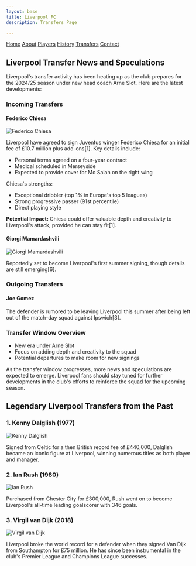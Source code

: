 ```yaml
---
layout: base
title: Liverpool FC
description: Transfers Page

---
```

<!-- Navbar -->
  [Home](index.md) 
  [About](about.md) 
  [Players](players.md) 
  [History](history.md) 
  [Transfers](transfers.md) 
  [Contact](contact.md)


## Liverpool Transfer News and Speculations

Liverpool's transfer activity has been heating up as the club prepares for the 2024/25 season under new head coach Arne Slot. Here are the latest developments:

### Incoming Transfers

#### Federico Chiesa

![Federico Chiesa](https://example.com/chiesa_liverpool.jpg)

Liverpool have agreed to sign Juventus winger Federico Chiesa for an initial fee of £10.7 million plus add-ons[1]. Key details include:

- Personal terms agreed on a four-year contract
- Medical scheduled in Merseyside
- Expected to provide cover for Mo Salah on the right wing

Chiesa's strengths:
- Exceptional dribbler (top 1% in Europe's top 5 leagues)
- Strong progressive passer (91st percentile)
- Direct playing style

**Potential Impact:** Chiesa could offer valuable depth and creativity to Liverpool's attack, provided he can stay fit[1].

#### Giorgi Mamardashvili

![Giorgi Mamardashvili](https://example.com/mamardashvili_liverpool.jpg)

Reportedly set to become Liverpool's first summer signing, though details are still emerging[6].

### Outgoing Transfers

#### Joe Gomez

The defender is rumored to be leaving Liverpool this summer after being left out of the match-day squad against Ipswich[3].

### Transfer Window Overview

- New era under Arne Slot
- Focus on adding depth and creativity to the squad
- Potential departures to make room for new signings

As the transfer window progresses, more news and speculations are expected to emerge. Liverpool fans should stay tuned for further developments in the club's efforts to reinforce the squad for the upcoming season.

## Legendary Liverpool Transfers from the Past

### 1. Kenny Dalglish (1977)

![Kenny Dalglish](https://example.com/dalglish_liverpool.jpg)

Signed from Celtic for a then British record fee of £440,000, Dalglish became an iconic figure at Liverpool, winning numerous titles as both player and manager.

### 2. Ian Rush (1980)

![Ian Rush](https://example.com/rush_liverpool.jpg)

Purchased from Chester City for £300,000, Rush went on to become Liverpool's all-time leading goalscorer with 346 goals.

### 3. Virgil van Dijk (2018)

![Virgil van Dijk](https://example.com/van_dijk_liverpool.jpg)

Liverpool broke the world record for a defender when they signed Van Dijk from Southampton for £75 million. He has since been instrumental in the club's Premier League and Champions League successes.